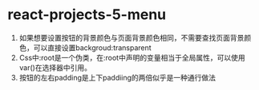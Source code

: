 # react-projects-5-menu
1. 如果想要设置按钮的背景颜色与页面背景颜色相同，不需要查找页面背景颜色，可以直接设置backgroud:transparent
2. Css中:root是一个伪类，在:root中声明的变量相当于全局属性，可以使用var()在选择器中引用。
3. 按钮的左右padding是上下paddiing的两倍似乎是一种通行做法